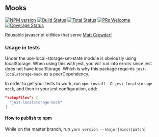 ## Mooks

[![NPM version][npm-image]][npm-url]
[![Build Status][travis-image]][travis-url]
[![Total Status][total-image]][total-url]
[![PRs Welcome][pr-image]][pr-url]
[![Coverage Status][coverage-image]][coverage-url]

[npm-image]: https://badge.fury.io/js/mooks.svg
[npm-url]: https://npmjs.org/package/mooks
[travis-image]: https://travis-ci.org/mcrowder65/mooks.svg?branch=master
[travis-url]: https://travis-ci.org/mcrowder65/mooks
[total-image]: https://img.shields.io/npm/dt/mooks.svg
[total-url]: https://img.shields.io/npm/dt/mooks
[pr-image]: https://img.shields.io/badge/PRs-welcome-brightgreen.svg
[pr-url]: http://makeapullrequest.com
[coverage-image]: https://coveralls.io/repos/github/mcrowder65/mooks/badge.svg
[coverage-url]: https://coveralls.io/github/mcrowder65/mooks

Reusable javascript utilities that serve [Matt Crowder!](https://twitter.com/mcrowder65)

### Usage in tests

Under the use-local-storage-set-state module is obviously using localStorage.
When using this with jest, you will run into errors since jest does not have localStorage.
Which is why this package requires `jest-localstorage-mock` as a peerDependency.

In order to get your tests to work, run `npm install -D jest-localstorage-mock`, and then in your jest configuration, add:

```json
"setupFiles": [
  "jest-localstorage-mock"
]
```

#### How to publish to npm

While on the master branch, run `yarn version --(major|minor|patch)`
